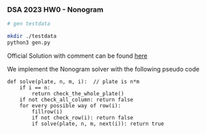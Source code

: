 ### DSA 2023 HW0 - Nonogram

```bash
# gen testdata

mkdir ./testdata
python3 gen.py
```

Official Solution with comment can be found [here](./sol2.c)

We implement the Nonogram solver with the following pseudo code

```pseudocode
def solve(plate, n, m, i):  // plate is n*m
	if i == n:
		return check_the_whole_plate()
	if not check_all_column: return false
	for every possible way of row(i):
		fillrow(i)
		if not check_row(i): return false
		if solve(plate, n, m, next(i)): return true
```

